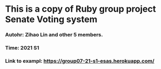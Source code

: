 # This is a copy of Ruby group project Senate Voting system

### Autohr: Zihao Lin and other 5 members.

### Time: 2021 S1

### Link to exampl: https://group07-21-s1-esas.herokuapp.com/
